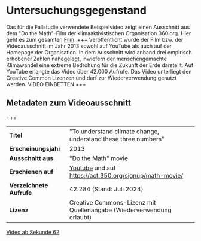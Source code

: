 # Untersuchungsgegenstand

Das für die Fallstudie verwendete Beispielvideo zeigt einen Ausschnitt aus dem "Do the Math"-Film der klimaaktivistischen Organisation 360.org. Hier geht es zum gesamten [Film](https://act.350.org/signup/math-movie/).
+++
Veröffentlicht wurde der Film bzw. der Videoausschnitt im Jahr 2013 sowohl auf YouTube als auch auf der Homepage der Organisation. In dem Ausschnitt wird anhand drei empirisch erhobener Zahlen nahegelegt, inwiefern der menschengemachte Klimawandel eine extreme Bedrohung für die Zukunft der Erde darstellt. Auf YouTube erlangte das Video über 42.000 Aufrufe. Das Video unterliegt den Creative Common Lizenzen und darf zur Wiederverwendung genutzt werden. VIDEO EINBETTEN
+++
## Metadaten zum Videoausschnitt
+++

|                     |                                                    |
|---------------------|----------------------------------------------------|
| **Titel**           | "To understand climate change, understand these three numbers" |
| **Erscheinungsjahr**| 2013                                               |
| **Ausschnitt aus**  | "Do the Math" movie                                |
| **Erschienen auf**  | [Youtube](https://www.youtube.com/watch?v=5KtGg-Lvxso) und auf https://act.350.org/signup/math-movie/ |
| **Verzeichnete Aufrufe** | 42.284 (Stand: Juli 2024)                    |
| **Lizenz**          | Creative Commons-Lizenz mit Quellenangabe (Wiederverwendung erlaubt) |

<a href="https://videoup.uni-potsdam.de/Panopto/Pages/Viewer.aspx?id=71ca2ea8-b7ee-492f-a9ef-b20300a665d3&start=62" target="_blank">Video ab Sekunde 62</a>